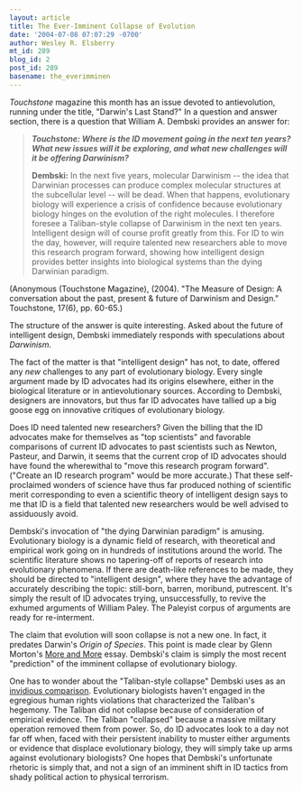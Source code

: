 ```yaml
---
layout: article
title: The Ever-Imminent Collapse of Evolution
date: '2004-07-08 07:07:29 -0700'
author: Wesley R. Elsberry
mt_id: 289
blog_id: 2
post_id: 289
basename: the_everimminen
---
```

_Touchstone_ magazine this month has an issue devoted to antievolution, running under the title, "Darwin's Last Stand?" In a question and answer section, there is a question that William A. Dembski provides an answer for:

> _**Touchstone: Where is the ID movement going in the next ten years?  What new issues will it be exploring, and what new challenges will it be offering Darwinism?**_
> 
> **Dembski:** In the next five years, molecular Darwinism -- the idea that Darwinian processes can produce complex molecular structures at the subcellular level -- will be dead.  When that happens, evolutionary biology will experience a crisis of confidence because evolutionary biology hinges on the evolution of the right molecules.  I therefore foresee a Taliban-style collapse of Darwinism in the next ten years. Intelligent design will of course profit greatly from this. For ID to win the day, however, will require talented new researchers able to move this research program forward, showing how intelligent design provides better insights into biological systems than the dying Darwinian paradigm.

(Anonymous (Touchstone Magazine), (2004).  "The Measure of Design: A conversation about the past, present & future of Darwinism and Design."  Touchstone, 17(6), pp. 60-65.)

The structure of the answer is quite interesting. Asked about the future of intelligent design, Dembski immediately responds with speculations about _Darwinism_. 

The fact of the matter is that "intelligent design" has not, to date, offered any _new_ challenges to any part of evolutionary biology. Every single argument made by ID advocates had its origins elsewhere, either in the biological literature or in antievolutionary sources. According to Dembski, designers are innovators, but thus far ID advocates have tallied up a big goose egg on innovative critiques of evolutionary biology.

Does ID need talented new researchers? Given the billing that the ID advocates make for themselves as "top scientists" and favorable comparisons of current ID advocates to past scientists such as Newton, Pasteur, and Darwin, it seems that the current crop of ID advocates should have found the wherewithal to "move this research program forward". ("Create an ID research program" would be more accurate.) That these self-proclaimed wonders of science have thus far produced nothing of scientific merit corresponding to even a scientific theory of intelligent design says to me that ID is a field that talented new researchers would be well advised to assiduously avoid.

Dembski's invocation of "the dying Darwinian paradigm" is amusing. Evolutionary biology is a dynamic field of research, with theoretical and empirical work going on in hundreds of institutions around the world. The scientific literature shows no tapering-off of reports of research into evolutionary phenomena. If there are death-like references to be made, they should be directed to "intelligent design", where they have the advantage of accurately describing the topic: still-born, barren, moribund, putrescent. It's simply the result of ID advocates trying, unsuccessfully, to revive the exhumed arguments of William Paley. The Paleyist corpus of arguments are ready for re-interment.

The claim that evolution will soon collapse is not a new one. In fact, it predates Darwin's _Origin of Species_. This point is made clear by Glenn Morton's [More and More](http://home.entouch.net/dmd/moreandmore.htm) essay. Dembski's claim is simply the most recent "prediction" of the imminent collapse of evolutionary biology.

One has to wonder about the "Taliban-style collapse" Dembski uses as an [invidious comparison](http://www.antievolution.org/cgi-bin/ikonboard/ikonboard.cgi?s=40ed3bc9f0f2ffff;act=ST;f=9;t=1;st=0). Evolutionary biologists haven't engaged in the egregious human rights violations that characterized the Taliban's hegemony. The Taliban did not collapse because of consideration of empirical evidence. The Taliban "collapsed" because a massive military operation removed them from power. So, do ID advocates look to a day not far off when, faced with their persistent inability to muster either arguments or evidence that displace evolutionary biology, they will simply take up arms against evolutionary biologists? One hopes that Dembski's unfortunate rhetoric is simply that, and not a sign of an imminent shift in ID tactics from shady political action to physical terrorism.
